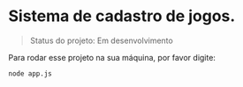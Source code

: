 # Sistema de cadastro de jogos.

> Status do projeto: Em desenvolvimento

Para rodar esse projeto na sua máquina, por favor digite:

```
node app.js
```

